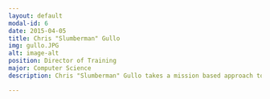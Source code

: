```yaml
---
layout: default
modal-id: 6
date: 2015-04-05
title: Chris "Slumberman" Gullo
img: gullo.JPG
alt: image-alt
position: Director of Training
major: Computer Science
description: Chris "Slumberman" Gullo takes a mission based approach to training. Chris has served as the Area 1 Webmaster twice, as well as served as a candidate class mentor providing vital training to future members who would go on to serve on the National Staff. Outside of ROTC and AAS, Chris is heavily involved in his professional interests in Computer Science, which can be exemplified through his internships with the Lawrence Livermore National Laboratory, HubSpot, and a scheduled internship with Microsoft. The dedication that Chris shows to his academic pursuits are a wonderful example of how Chris gives whatever he commits to his all.

---
```

